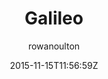 ---
title: "Galileo"
github: https://github.com/rowanoulton/galileo-theme
demo: http://travelog.io
author: rowanoulton

ssg:
  - Jekyll
cms:
  - No Cms
date: 2015-11-15T11:56:59Z
github_branch: master
description: "Another damn theme for Jekyll"
stale: false
---